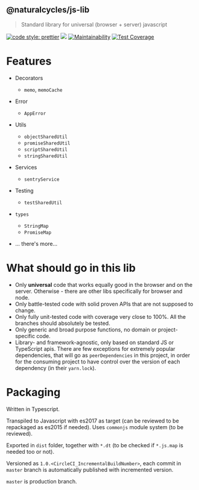 ## @naturalcycles/js-lib

> Standard library for universal (browser + server) javascript

[![code style: prettier](https://img.shields.io/badge/code_style-prettier-ff69b4.svg?style=flat-square)](https://github.com/prettier/prettier)
[![](https://circleci.com/gh/NaturalCycles/js-lib.svg?style=shield&circle-token=cbb20b471eb9c1d5ed975e28c2a79a45671d78ea)](https://circleci.com/gh/NaturalCycles/js-lib)
[![Maintainability](https://api.codeclimate.com/v1/badges/c2dc8d53bd79f79b1d8b/maintainability)](https://codeclimate.com/github/NaturalCycles/js-lib/maintainability)
[![Test Coverage](https://api.codeclimate.com/v1/badges/c2dc8d53bd79f79b1d8b/test_coverage)](https://codeclimate.com/github/NaturalCycles/js-lib/test_coverage)

# Features

- Decorators
  - `memo`, `memoCache`
- Error
  - `AppError`
- Utils
  - `objectSharedUtil`
  - `promiseSharedUtil`
  - `scriptSharedUtil`
  - `stringSharedUtil`
- Services
  - `sentryService`
- Testing
  - `testSharedUtil`
- `types`

  - `StringMap`
  - `PromiseMap`

- ... there's more...

# What should go in this lib

- Only **universal** code that works equally good in the browser and on the server. Otherwise - there are other libs specifically for browser and node.
- Only battle-tested code with solid proven APIs that are not supposed to change.
- Only fully unit-tested code with coverage very close to 100%. All the branches should absolutely be tested.
- Only generic and broad purpose functions, no domain or project-specific code.
- Library- and framework-agnostic, only based on standard JS or TypeScript apis. There are few exceptions for extremely popular dependencies, that will go as `peerDependencies` in this project, in order for the consuming project to have control over the version of each dependency (in their `yarn.lock`).

# Packaging

Written in Typescript.

Transpiled to Javascript with es2017 as target (can be reviewed to be repackaged as es2015 if needed). Uses `commonjs` module system (to be reviewed).

Exported in `dist` folder, together with `*.dt` (to be checked if `*.js.map` is needed too or not).

Versioned as `1.0.<CircleCI_IncrementalBuildNumber>`, each commit in `master` branch is automatically published with incremented version.

`master` is production branch.
